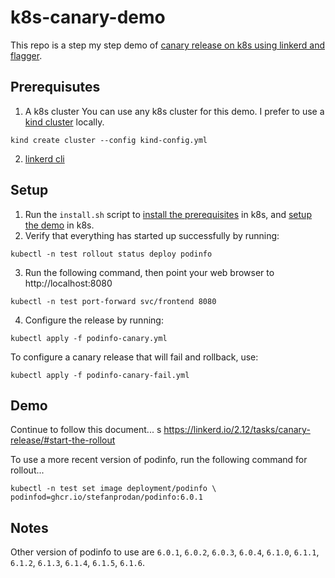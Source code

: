 # k8s-canary-demo

This repo is a step my step demo of [canary release on k8s using linkerd and flagger](https://linkerd.io/2.12/tasks/canary-release/).  

## Prerequisutes
1. A k8s cluster
You can use any k8s cluster for this demo. I prefer to use a [kind cluster](https://kind.sigs.k8s.io/docs/user/quick-start/) locally.  
```
kind create cluster --config kind-config.yml
```
2. [linkerd cli](https://linkerd.io/2.12/getting-started/#step-1-install-the-cli)

## Setup
1. Run the `install.sh` script to [install the prerequisites](https://linkerd.io/2.12/tasks/canary-release/#prerequisites) in k8s, and [setup the demo](https://linkerd.io/2.12/tasks/canary-release/#set-up-the-demo) in k8s.
2. Verify that everything has started up successfully by running:
```
kubectl -n test rollout status deploy podinfo
```
3. Run the following command, then point your web browser to http://localhost:8080
```
kubectl -n test port-forward svc/frontend 8080
```
4. Configure the release by running:
```
kubectl apply -f podinfo-canary.yml
```
To configure a canary release that will fail and rollback, use:
```
kubectl apply -f podinfo-canary-fail.yml
```
## Demo
Continue to follow this document...  s
https://linkerd.io/2.12/tasks/canary-release/#start-the-rollout

To use a more recent version of podinfo, run the following command for rollout...
```
kubectl -n test set image deployment/podinfo \
podinfod=ghcr.io/stefanprodan/podinfo:6.0.1
```

## Notes
Other version of podinfo to use are `6.0.1`, `6.0.2`, `6.0.3`, `6.0.4`, `6.1.0`, `6.1.1`, `6.1.2`, `6.1.3`, `6.1.4`, `6.1.5`, `6.1.6`.  